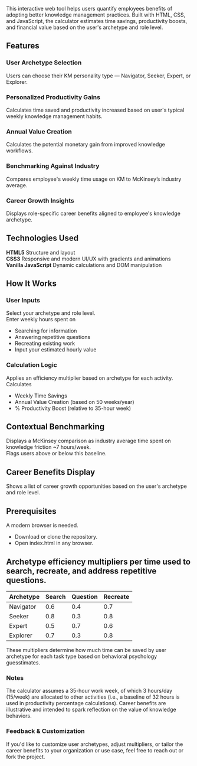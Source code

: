 This interactive web tool helps users quantify employees benefits of adopting better knowledge management practices. Built with HTML, CSS, and JavaScript, the calculator estimates time savings, productivity boosts, and financial value based on the user's archetype and role level.

## Features
### User Archetype Selection
Users can choose their KM personality type — Navigator, Seeker, Expert, or Explorer.
### Personalized Productivity Gains
Calculates time saved and productivity increased based on user's typical weekly knowledge management habits.
### Annual Value Creation
Calculates the potential monetary gain from improved knowledge workflows.
### Benchmarking Against Industry
Compares employee's weekly time usage on KM to McKinsey’s industry average.
### Career Growth Insights
Displays role-specific career benefits aligned to employee's knowledge archetype.
## Technologies Used
__HTML5__ Structure and layout<br>
__CSS3__ Responsive and modern UI/UX with gradients and animations<br>
__Vanilla JavaScript__ Dynamic calculations and DOM manipulation<br>
## How It Works
### User Inputs <br>
Select your archetype and role level.<br>
Enter weekly hours spent on
* Searching for information<br>
* Answering repetitive questions<br>
* Recreating existing work<br>
* Input your estimated hourly value<br>
### Calculation Logic
Applies an efficiency multiplier based on archetype for each activity.<br>
Calculates
+ Weekly Time Savings
+ Annual Value Creation (based on 50 weeks/year)
+ % Productivity Boost (relative to 35-hour week)
## Contextual Benchmarking
Displays a McKinsey comparison as industry average time spent on knowledge friction  ~7 hours/week.<br>
Flags users above or below this baseline.<br>
## Career Benefits Display
Shows a list of career growth opportunities based on the user's archetype and role level.
## Prerequisites
A modern browser is needed.
* Download or clone the repository.
* Open index.html in any browser.
## Archetype efficiency multipliers per time used to search, recreate, and address repetitive questions.
| Archetype | Search | Question | Recreate |
| --------- | ------ | -------- | -------- |
| Navigator | 0.6    | 0.4      | 0.7      |
| Seeker    | 0.8    | 0.3      | 0.8      |
| Expert    | 0.5    | 0.7      | 0.6      |
| Explorer  | 0.7    | 0.3      | 0.8      |<br>
These multipliers determine how much time can be saved by user archetype for each task type based on behavioral psychology guesstimates.
### Notes
The calculator assumes a 35-hour work week, of which 3 hours/day (15/week) are allocated to other activities (i.e., a baseline of 32 hours is used in productivity percentage calculations).
Career benefits are illustrative and intended to spark reflection on the value of knowledge behaviors.

### Feedback & Customization
If you'd like to customize user archetypes, adjust multipliers, or tailor the career benefits to your organization or use case, feel free to reach out or fork the project.


